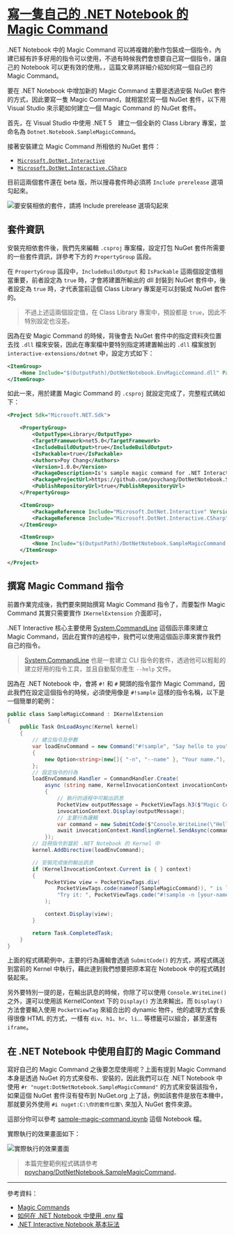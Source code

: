 # [寫一隻自己的 .NET Notebook 的 Magic Command](https://blog.poychang.net/custom-a-magic-command-for-dotnet-notebook/)

.NET Notebook 中的 Magic Command 可以將複雜的動作包裝成一個指令，內建已經有許多好用的指令可以使用，不過有時候我們會想要自己寫一個指令，讓自己的 Notebook 可以更有效的使用。，這篇文章將詳細介紹如何寫一個自己的 Magic Command。

要在 .NET Notebook 中增加新的 Magic Command 主要是透過安裝 NuGet 套件的方式，因此要寫一隻 Magic Command，就相當於寫一個 NuGet 套件，以下用 Visual Studio 來示範如何建立一個 Magic Command 的 NuGet 套件。

首先，在 Visual Studio 中使用 .NET 5　建立一個全新的 Class Library 專案，並命名為 `Dotnet.Notebook.SampleMagicCommand`。

接著安裝建立 Magic Command 所相依的 NuGet 套件：

- [`Microsoft.DotNet.Interactive`](https://www.nuget.org/packages/Microsoft.DotNet.Interactive/)
- [`Microsoft.DotNet.Interactive.CSharp`](https://www.nuget.org/packages/Microsoft.DotNet.Interactive.CSharp/)

目前這兩個套件還在 beta 版，所以搜尋套件時必須將 `Include prerelease` 選項勾起來。

![要安裝相依的套件，請將 Include prerelease 選項勾起來](https://i.imgur.com/2Vb72G0.png)

## 套件資訊

安裝完相依套件後，我們先來編輯 `.csproj` 專案檔，設定打包 NuGet 套件所需要的一些套件資訊，詳參考下方的 `PropertyGroup` 區段。

在 `PropertyGroup` 區段中，`IncludeBuildOutput` 和 `IsPackable` 這兩個設定值相當重要，前者設定為 `true` 時，才會將建置所輸出的 dll 封裝到 NuGet 套件中，後者設定為 `true` 時，才代表當前這個 Class Library 專案是可以封裝成 NuGet 套件的。

>不過上述這兩個設定值，在 Class Library 專案中，預設都是 `true`，因此不特別設定也沒差。

因為在安 Magic Command 的時候，背後會去 NuGet 套件中的指定資料夾位置去找 `.dll` 檔來安裝，因此在專案檔中要特別指定將建置輸出的 `.dll` 檔案放到 `interactive-extensions/dotnet` 中，設定方式如下：

```xml
<ItemGroup>
    <None Include="$(OutputPath)/DotNetNotebook.EnvMagicCommand.dll" Pack="true" PackagePath="interactive-extensions/dotnet" />
</ItemGroup>
```

如此一來，用於建置 Magic Command 的 `.csproj` 就設定完成了，完整程式碼如下：

```xml
<Project Sdk="Microsoft.NET.Sdk">

    <PropertyGroup>
        <OutputType>Library</OutputType>
        <TargetFramework>net5.0</TargetFramework>
        <IncludeBuildOutput>true</IncludeBuildOutput>
        <IsPackable>true</IsPackable>
        <Authors>Poy Chang</Authors>
        <Version>1.0.0</Version>
        <PackageDescription>Is's sample magic command for .NET Interactive Notebook</PackageDescription>
        <PackageProjectUrl>https://github.com/poychang/DotNetNotebook.SampleMagicCommand</PackageProjectUrl>
        <PublishRepositoryUrl>true</PublishRepositoryUrl>
    </PropertyGroup>

    <ItemGroup>
        <PackageReference Include="Microsoft.DotNet.Interactive" Version="1.0.0-beta.21404.3" />
        <PackageReference Include="Microsoft.DotNet.Interactive.CSharp" Version="1.0.0-beta.21404.3" />
    </ItemGroup>

    <ItemGroup>
        <None Include="$(OutputPath)/DotNetNotebook.SampleMagicCommand.dll" Pack="true" PackagePath="interactive-extensions/dotnet" />
    </ItemGroup>

</Project>
```

## 撰寫 Magic Command 指令

前置作業完成後，我們要來開始撰寫 Magic Command 指令了，而要製作 Magic Command 其實只需要實作 `IKernelExtension` 介面即可，

.NET Interactive 核心主要使用 [System.CommandLine](https://github.com/dotnet/command-line-api) 這個函示庫來建立 Magic Command，因此在實作的過程中，我們可以使用這個函示庫來實作我們自己的指令。

>[System.CommandLine](https://github.com/dotnet/command-line-api) 也是一套建立 CLI 指令的套件，透過他可以輕鬆的建立好用的指令工具，並且自動幫你產生 `--help` 文件。

因為在 .NET Notebook 中，會將 `#!` 和 `#` 開頭的指令當作 Magic Command，因此我們在設定這個指令的時候，必須使用像是 `#!sample` 這樣的指令名稱，以下是一個簡單的範例：

```csharp
public class SampleMagicCommand : IKernelExtension
{
    public Task OnLoadAsync(Kernel kernel)
    {
        // 建立指令及參數
        var loadEnvCommand = new Command("#!sample", "Say hello to you")
        {
            new Option<string>(new[]{ "-n", "--name" }, "Your name."),
        };
        // 設定指令的行為
        loadEnvCommand.Handler = CommandHandler.Create(
            async (string name, KernelInvocationContext invocationContext) =>
            {
                // 執行的過程中可輸出訊息
                PocketView outputMessage = PocketViewTags.h3($"Magic Command gets your name, {name}");
                invocationContext.Display(outputMessage);
                // 主要行為邏輯
                var command = new SubmitCode($"Console.WriteLine(\"Hello {name}!\");");
                await invocationContext.HandlingKernel.SendAsync(command);
            });
        // 註冊指令到當前 .NET Notebook 的 Kernel 中
        kernel.AddDirective(loadEnvCommand);

        // 安裝完成後的輸出訊息
        if (KernelInvocationContext.Current is { } context)
        {
            PocketView view = PocketViewTags.div(
                PocketViewTags.code(nameof(SampleMagicCommand)), " is loaded.", PocketViewTags.br,
                "Try it: ", PocketViewTags.code("#!sample -n [your-name]")
            );

            context.Display(view);
        }

        return Task.CompletedTask;
    }
}
```

上面的程式碼範例中，主要的行為邏輯會透過 `SubmitCode()` 的方式，將程式碼送到當前的 Kernel 中執行，藉此達到我們想要把原本寫在 Notebook 中的程式碼封裝起來。

另外要特別一提的是，在輸出訊息的時候，你除了可以使用 `Console.WriteLine()` 之外，還可以使用該 KernelContext 下的 `Display()` 方法來輸出，而 `Display()` 方法會要輸入使用 `PocketViewTag` 來組合出的 dynamic 物件，他的處理方式會長得很像 HTML 的方式，一樣有 `div`、`h1`、`hr`、`li`... 等標籤可以組合，甚至還有 `iframe`。

## 在 .NET Notebook 中使用自訂的 Magic Command

寫好自己的 Magic Command 之後要怎麼使用呢？上面有提到 Magic Command 本身是透過 NuGet 的方式來發布、安裝的，因此我們可以在 .NET Notebook 中使用 `#r "nuget:DotNetNotebook.SampleMagicCommand"` 的方式來安裝該指令，如果這個 NuGet 套件沒有發布到 NuGet.org 上了話，例如該套件是放在本機中，那就要另外使用 `#i nuget:C:\你的套件位置\` 來加入 NuGet 套件來源。

這部分你可以參考 [sample-magic-command.ipynb](https://github.com/poychang/DotNetNotebook.SampleMagicCommand/blob/main/sample-magic-command.ipynb) 這個 Notebook 檔。

實際執行的效果畫面如下：

![實際執行的效果畫面](https://i.imgur.com/u5Fdv20.png)

>本篇完整範例程式碼請參考 [poychang/DotNetNotebook.SampleMagicCommand](https://github.com/poychang/DotNetNotebook.SampleMagicCommand)。

----------

參考資料：

* [Magic Commands](https://github.com/dotnet/interactive/blob/main/docs/magic-commands.md)
* [如何在 .NET Notebook 中使用 .env 檔](https://blog.poychang.net/how-to-use-env-file-in-dotnet-interactive-notebook-load-env-file/)
* [.NET Interactive Notebook 基本玩法](https://blog.poychang.net/play-with-dotnet-interactive-notebook/)
